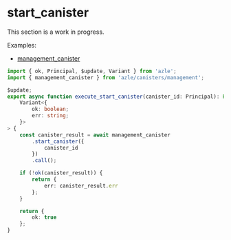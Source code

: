 # start_canister

This section is a work in progress.

Examples:

-   [management_canister](https://github.com/demergent-labs/azle/tree/main/examples/management_canister)

```typescript
import { ok, Principal, $update, Variant } from 'azle';
import { management_canister } from 'azle/canisters/management';

$update;
export async function execute_start_canister(canister_id: Principal): Promise<
    Variant<{
        ok: boolean;
        err: string;
    }>
> {
    const canister_result = await management_canister
        .start_canister({
            canister_id
        })
        .call();

    if (!ok(canister_result)) {
        return {
            err: canister_result.err
        };
    }

    return {
        ok: true
    };
}
```
